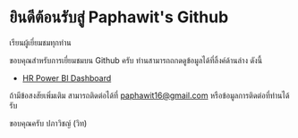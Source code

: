 # ยินดีต้อนรับสู่ Paphawit's Github
เรียนผู้เยี่ยมชมทุกท่าน

ขอบคุณสำหรับการเยี่ยมชมบน Github ครับ
ท่านสามารถถกดดูข้อมูลได้ที่ลิ้งค์ด้านล่าง ดังนี้
- [HR Power BI Dashboard](https://github.com/Paphawit/Project/blob/main/HR%20Power%20BI%20Dashboard/HR%20Power%20BI%20Dashboard.ipynb)

ถ้ามีข้อสงสัยเพิ่มเติม สามารถติดต่อได้ที่ paphawit16@gmail.com หรือข้อมูลการติดต่อที่ท่านได้รับ

ขอบคุณครับ
ปภาวิชญ์ (วิท)